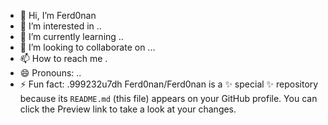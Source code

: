 - 👋 Hi, I’m Ferd0nan
- 👀 I’m interested in ..
- 🌱 I’m currently learning ..
- 💞️ I’m looking to collaborate on ...
- 📫 How to reach me .
- 😄 Pronouns: ..
- ⚡ Fun fact: .999232u7dh
Ferd0nan/Ferd0nan is a ✨ special ✨ repository because its `README.md` (this file) appears on your GitHub profile.
You can click the Preview link to take a look at your changes.
